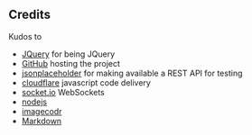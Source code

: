 ## Credits

Kudos to
  - [JQuery](//jquery.com/) for being JQuery
  - [GitHub](//github.com/) hosting the project
  - [jsonplaceholder](//jsonplaceholder.typicode.com/) for making available a REST API for testing
  - [cloudflare](//www.cloudflare.com/) javascript code delivery
  - [socket.io](//socket.io/) WebSockets
  - [nodejs](//nodejs.com)
  - [imagecodr](//www.imagecodr.org/)
  - [Markdown](//daringfireball.net/projects/markdown/)